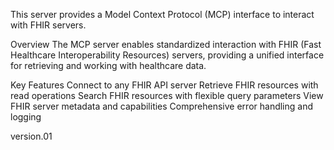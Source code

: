 This server provides a Model Context Protocol (MCP) interface to interact with FHIR servers.

Overview
The MCP server enables standardized interaction with FHIR (Fast Healthcare Interoperability Resources) servers, providing a unified interface for retrieving and working with healthcare data.

Key Features
Connect to any FHIR API server
Retrieve FHIR resources with read operations
Search FHIR resources with flexible query parameters
View FHIR server metadata and capabilities
Comprehensive error handling and logging

version.01
